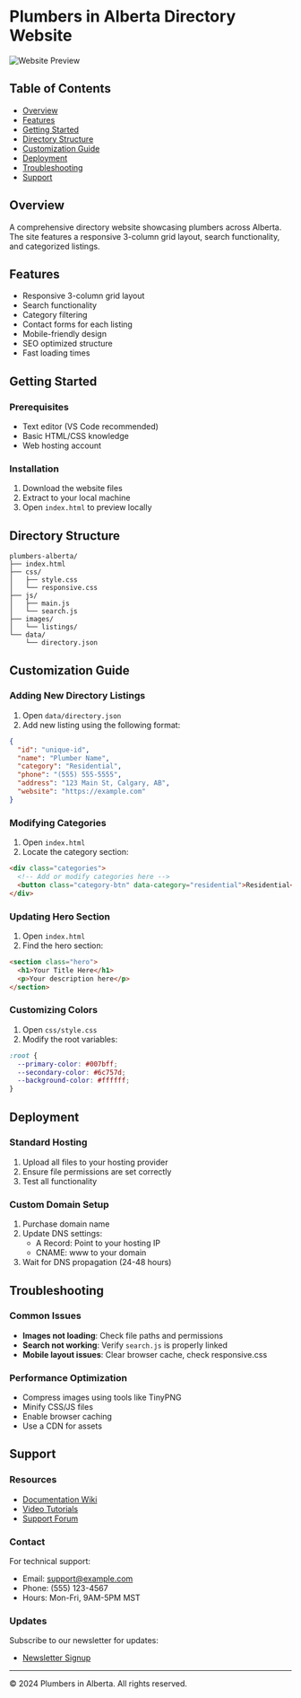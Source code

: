 # Plumbers in Alberta Directory Website

![Website Preview](./images/preview.png)

## Table of Contents
- [Overview](#overview)
- [Features](#features)
- [Getting Started](#getting-started)
- [Directory Structure](#directory-structure)
- [Customization Guide](#customization-guide)
- [Deployment](#deployment)
- [Troubleshooting](#troubleshooting)
- [Support](#support)

## Overview
A comprehensive directory website showcasing plumbers across Alberta. The site features a responsive 3-column grid layout, search functionality, and categorized listings.

## Features
- Responsive 3-column grid layout
- Search functionality
- Category filtering
- Contact forms for each listing
- Mobile-friendly design
- SEO optimized structure
- Fast loading times

## Getting Started

### Prerequisites
- Text editor (VS Code recommended)
- Basic HTML/CSS knowledge
- Web hosting account

### Installation
1. Download the website files
2. Extract to your local machine
3. Open `index.html` to preview locally

## Directory Structure
```
plumbers-alberta/
├── index.html
├── css/
│   ├── style.css
│   └── responsive.css
├── js/
│   ├── main.js
│   └── search.js
├── images/
│   └── listings/
└── data/
    └── directory.json
```

## Customization Guide

### Adding New Directory Listings
1. Open `data/directory.json`
2. Add new listing using the following format:
```json
{
  "id": "unique-id",
  "name": "Plumber Name",
  "category": "Residential",
  "phone": "(555) 555-5555",
  "address": "123 Main St, Calgary, AB",
  "website": "https://example.com"
}
```

### Modifying Categories
1. Open `index.html`
2. Locate the category section:
```html
<div class="categories">
  <!-- Add or modify categories here -->
  <button class="category-btn" data-category="residential">Residential</button>
</div>
```

### Updating Hero Section
1. Open `index.html`
2. Find the hero section:
```html
<section class="hero">
  <h1>Your Title Here</h1>
  <p>Your description here</p>
</section>
```

### Customizing Colors
1. Open `css/style.css`
2. Modify the root variables:
```css
:root {
  --primary-color: #007bff;
  --secondary-color: #6c757d;
  --background-color: #ffffff;
}
```

## Deployment

### Standard Hosting
1. Upload all files to your hosting provider
2. Ensure file permissions are set correctly
3. Test all functionality

### Custom Domain Setup
1. Purchase domain name
2. Update DNS settings:
   - A Record: Point to your hosting IP
   - CNAME: www to your domain
3. Wait for DNS propagation (24-48 hours)

## Troubleshooting

### Common Issues
- **Images not loading**: Check file paths and permissions
- **Search not working**: Verify `search.js` is properly linked
- **Mobile layout issues**: Clear browser cache, check responsive.css

### Performance Optimization
- Compress images using tools like TinyPNG
- Minify CSS/JS files
- Enable browser caching
- Use a CDN for assets

## Support

### Resources
- [Documentation Wiki](https://wiki.example.com)
- [Video Tutorials](https://tutorials.example.com)
- [Support Forum](https://forum.example.com)

### Contact
For technical support:
- Email: support@example.com
- Phone: (555) 123-4567
- Hours: Mon-Fri, 9AM-5PM MST

### Updates
Subscribe to our newsletter for updates:
- [Newsletter Signup](https://newsletter.example.com)

---

© 2024 Plumbers in Alberta. All rights reserved.